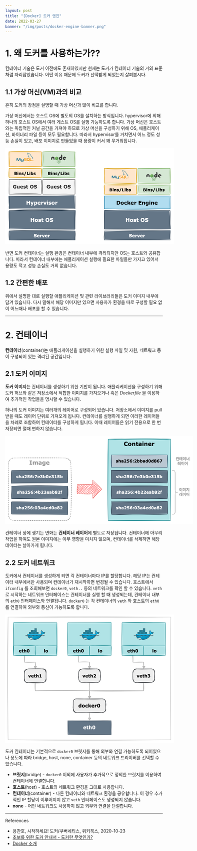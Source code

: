 ```yaml
---
layout: post
title: "[Docker] 도커 엔진"
date: 2022-03-27
banner: "/img/posts/docker-engine-banner.png"
---
```


# 1. 왜 도커를 사용하는가??

컨테이너 기술은 도커 이전에도 존재하였지만 현재는 도커가 컨테이너 기술의 거의 표준처럼 자리잡았습니다.
어떤 이유 때문에 도커가 선택받게 되었는지 살펴봅시다.

## 1.1 가상 머신(VM)과의 비교

흔히 도커의 장점을 설명할 때 가상 머신과 많이 비교를 합니다.

가상 머신에서는 호스트 OS에 별도의 OS를 설치하는 방식입니다.
hypervisor에 의해 하나의 호스트 OS에서 여러 게스트 OS를 실행 가능하도록 합니다.
가상 머신은 호스트와는 독립적인 커널 공간을 가져야 하므로 가상 머신을 구성하기 위해 OS, 애플리케이션, 바이너리 파일 등이 모두 필요합니다.
따라서 hypervisor를 거치면서 어느 정도 성능 손실이 있고, 배포 이미지로 만들었을 때 용량이 커서 꽤 무거워집니다.

<img src="/img/posts/docker-engine-vm.png" style="max-width:540px"/>

반면 도커 컨테이너는 실행 환경은 컨테이너 내부에 격리되지만 OS는 호스트와 공유합니다.
따라서 컨테이너 내부에는 애플리케이션 실행에 필요한 파일들만 가지고 있어서 용량도 적고 성능 손실도 거의 없습니다.

## 1.2 간편한 배포

위에서 설명한 대로 실행할 애플리케이션 및 관련 라이브러리들은 도커 이미지 내부에 담겨 있습니다.
다시 말해서 해당 이미지만 있으면 사용자가 환경을 따로 구성할 필요 없이 어느때나 배포를 할 수 있습니다.

---

# 2. 컨테이너

**컨테이너**(container)는 애플리케이션을 실행하기 위한 실행 파일 및 자원, 네트워크 등이 구성되어 있는 격리된 공간입니다.

## 2.1 도커 이미지

**도커 이미지**는 컨테이너를 생성하기 위한 기반이 됩니다.
애플리케이션을 구성하기 위해 도커 허브와 같은 저장소에서 적합한 이미지를 가져오거나 혹은 _Dockerfile_ 을 이용하여 추가적인 작업들을 명시할 수 있습니다.

하나의 도커 이미지는 여러개의 레이어로 구성되어 있습니다.
저장소에서 이미지를 pull 받을 때도 레이어 단위로 가져오게 됩니다.
컨테이너를 실행하게 되면 이러한 레이어들을 차례로 조합하여 컨테이터를 구성하게 됩니다.
이때 레이어들은 읽기 전용으로 한 번 저장되면 절때 변하지 않습니다. 

<img src="/img/posts/docker-engine-layer.png" style="max-width:600px"/>

컨테이너 상에 생기는 변화는 **컨테이너 레이어**에 별도로 저장됩니다.
컨테이너에 아무리 작업을 하여도 원본 이미지에는 아무 영향을 미치지 않으며, 컨테이너를 삭제하면 해당 데이터는 날아가게 됩니다.

## 2.2 도커 네트워크

도커에서 컨테이너를 생성하게 되면 각 컨테이너마다 IP를 할당합니다.
해당 IP는 컨테이터 내부에서만 사용되며 컨테이너가 재시작하면 변경될 수 있습니다.
호스트에서 `ifconfig` 를 조회해보면 `docker0`, `veth..` 등의 네트워크를 확인 할 수 있습니다.
`veth` 로 시작하는 네트워크 인터페이스는 컨테이너를 실행 할 때 생성되는데, 컨테이너 내부의 `eth0` 인터페이스와 연결됩니다.
`docker0` 는 각 컨테이너의 `veth` 와 호스트의 `eth0` 를 연결하여 외부와 통신이 가능하도록 합니다.

<img src="/img/posts/docker-engine-network.png" style="max-width:540px"/>

도커 컨테이너는 기본적으로 `docker0` 브릿지를 통해 외부와 연결 가능하도록 되어있으나 용도에 따라 bridge, host, none, container 등의 네트워크 드리이버를 선택할 수 있습니다.

- **브릿지**(bridge) - `docker0` 이외에 사용자가 추가적으로 정의한 브릿지를 이용하여 컨테이너에 연결합니다.
- **호스트**(host) - 호스트의 네트워크 환경을 그대로 사용합니다.
- **컨테이너**(container) - 다른 컨테이너와 네트워크 환경을 공유합니다.
  이 경우 추가적인 IP 할당이 이루어지지 않고 `veth` 인터페이스도 생성되지 않습니다.
- **none** - 어떤 네트워크도 사용하지 않고 외부와 연결을 단절합니다.
---

References

- 용찬호, 시작하세요! 도커/쿠버네티스, 위키북스, 2020-10-23
- [초보를 위한 도커 안내서 - 도커란 무엇인가?](https://subicura.com/2017/01/19/docker-guide-for-beginners-1.html)
- [Docker 소개](https://bcho.tistory.com/805)
